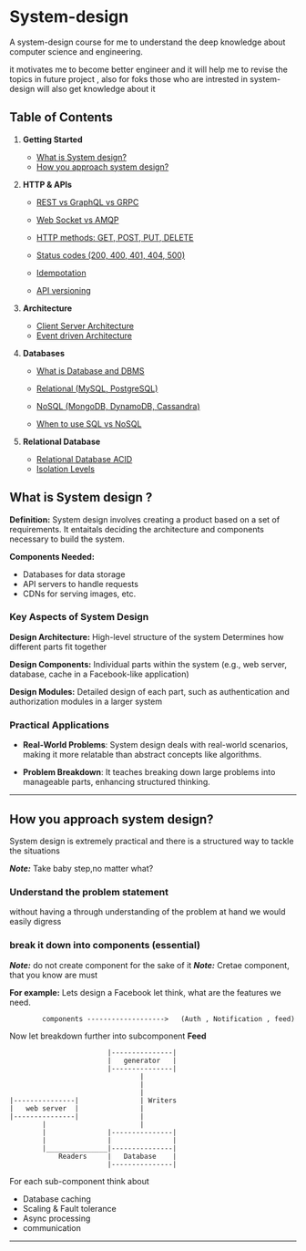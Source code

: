 # System-design
A system-design course for me to understand the deep knowledge about computer 
science and engineering.

it motivates me to become better engineer and it will help me to revise the topics in future project , also for foks those who are intrested in system-design will also get knowledge about it


## Table of Contents
1. **Getting Started**

    - [What is System design?](#what-is-system-design-)
    - [How you approach system design?](#how-you-approach-system-design)
2. **HTTP & APIs**
    - [REST vs GraphQL vs GRPC ](./HTTP%20&%20APIs/README.md/#REST%20API)

    - [Web Socket vs AMQP](./HTTP%20&%20APIs/README.md/#WebSocket%20vs%20AMQP)

    - [HTTP methods: GET, POST, PUT, DELETE](./HTTP%20&%20APIs/README.md/#HTTP-Methods)

    - [Status codes (200, 400, 401, 404, 500)](./HTTP%20&%20APIs/README.md/#Http%20status%20Code)

    - [Idempotation](./HTTP%20&%20APIs/README.md/#Idempotation)

    - [API versioning](./HTTP%20&%20APIs/README.md/#API%20Versioning)

3. **Architecture**
    - [Client Server Architecture](./Architectures/README.md/#client-server-architecture)
    - [Event driven Architecture](./Architectures/README.md/#event-driven-architechture-eda)

4. **Databases**
    - [What is Database and DBMS](./Database/README.md/#what-is-database)
    - [Relational (MySQL, PostgreSQL)](./Database/README.md/#relational-database)

    - [NoSQL (MongoDB, DynamoDB, Cassandra)](./Database/README.md/#non-relational-database)

    - [When to use SQL vs NoSQL](./Database/README.md/#when-to-use-sql-vs-nosql)

4. **Relational Database**
    - [Relational Database ACID](./Relational%20Database/README.md/#relational-database)
    - [Isolation Levels](./Relational%20Database/README.md/#isolation-levels-database)


## What is System design ?

**Definition:** System design involves creating a product based on a set of requirements. It entaitals deciding the architecture and components necessary to build the system.

**Components Needed:**
- Databases for data storage
- API servers to handle requests
- CDNs for serving images, etc.

### Key Aspects of System Design
**Design Architecture:** High-level structure of the system Determines how different parts fit together

**Design Components:** Individual parts within the system (e.g., web server, database, cache in a Facebook-like application)

**Design Modules:** Detailed design of each part, such as authentication and authorization modules in a larger system


### Practical Applications 
    
- **Real-World Problems**: System design deals with real-world scenarios, making it more relatable than abstract concepts like algorithms. 

- **Problem Breakdown**: It teaches breaking down large problems into manageable parts, enhancing structured thinking.

--------------------------------------------------------

## How you approach system design?

System design is extremely practical and there is a structured way to tackle the situations

***Note:*** Take baby step,no matter what?

### Understand the problem statement 

without having a through understanding of the problem at hand we would easily digress

### break it down into components (essential)

***Note:*** do not create component for the sake of it
***Note:*** Cretae component, that you know are must

**For example:** Lets design a Facebook
let think, what are the features we need.

            components ------------------->   (Auth , Notification , feed) 


Now let breakdown further into subcomponent
**Feed**

                            |---------------|
                            |   generator   |
                            |---------------|
                                    |
                                    |
                                    |
    |---------------|               | Writers
    |   web server  |               |
    |---------------|               |
            |                       |
            |               |---------------|
            |               |               |
            |_______________|---------------|
                Readers     |   Database    |
                            |---------------|


For each sub-component think about 
 - Database caching
- Scaling & Fault tolerance
- Async processing
- communication

________________________________________________________________________________
